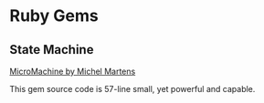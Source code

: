# Ruby Gems

## State Machine

[MicroMachine by Michel Martens](https://github.com/soveran/micromachine)

This gem source code is 57-line small, yet powerful and capable.
